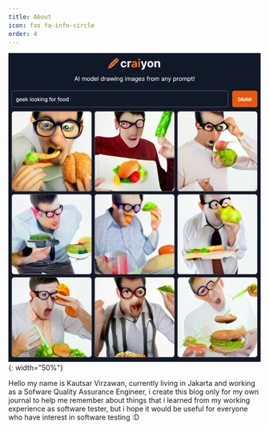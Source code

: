 ```yaml
---
title: About
icon: fas fa-info-circle
order: 4
---
```

![AI Generated Image](/assets/img/craiyon_2022-6-27_21-23-2.png){: width="50%"}

Hello my name is Kautsar Virzawan, currently living in Jakarta and working as a Sofware Quality Assurance Engineer, i create this blog only for my own journal to help me remember about things that i learned from my working experience as software tester, but i hope it would be useful for everyone who have interest in software testing :D
